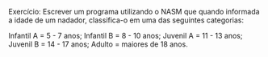Exercício: Escrever um programa utilizando o NASM que
quando informada a idade de um nadador, classifica-o em
uma das seguintes categorias:

Infantil A = 5 - 7 anos;
Infantil B = 8 - 10 anos;
Juvenil A = 11 - 13 anos;
Juvenil B = 14 - 17 anos;
Adulto = maiores de 18 anos.
